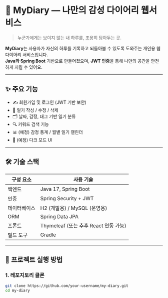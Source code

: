 # 📖 MyDiary — 나만의 감성 다이어리 웹서비스

> 누군가에게는 보이지 않는 내 하루를, 조용히 담아두는 곳.

**MyDiary**는 사용자가 자신의 하루를 기록하고 되돌아볼 수 있도록 도와주는 개인용 웹 다이어리 서비스입니다.  
**Java와 Spring Boot** 기반으로 만들어졌으며, **JWT 인증**을 통해 나만의 공간을 안전하게 지킬 수 있어요.

---

## ✨ 주요 기능

- ✍️ 회원가입 및 로그인 (JWT 기반 보안)
- 📝 일기 작성 / 수정 / 삭제
- 🗂 날짜, 감정, 태그 기반 일기 분류
- 🔍 키워드 검색 기능
- 📊 (예정) 감정 통계 / 월별 일기 캘린더
- 🌙 (예정) 다크 모드 UI

---

## 🛠 기술 스택

| 구성 요소 | 사용 기술                             |
|-----------|----------------------------------------|
| 백엔드    | Java 17, Spring Boot                   |
| 인증      | Spring Security + JWT                  |
| 데이터베이스 | H2 (개발용) / MySQL (운영용)             |
| ORM       | Spring Data JPA                        |
| 프론트    | Thymeleaf (또는 추후 React 연동 가능) |
| 빌드 도구 | Gradle                                 |

---

## 🚀 프로젝트 실행 방법

### 1. 레포지토리 클론
```bash
git clone https://github.com/your-username/my-diary.git
cd my-diary
